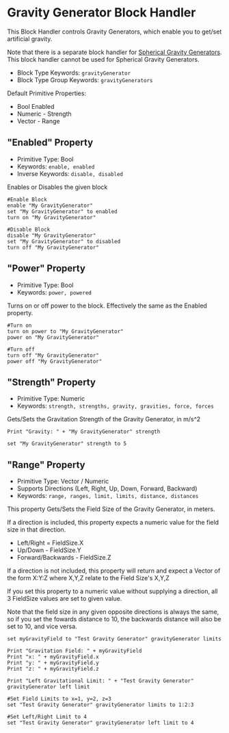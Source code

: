 ﻿# Gravity Generator Block Handler
This Block Handler controls Gravity Generators, which enable you to get/set artificial gravity.

Note that there is a separate block handler for [Spherical Gravity Generators](https://spaceengineers.merlinofmines.com/EasyCommands/blockHandlers/gravitySphere "Spherical Gravity Generators").  This block handler cannot be used for Spherical Gravity Generators.

* Block Type Keywords: ```gravityGenerator```
* Block Type Group Keywords: ```gravityGenerators```

Default Primitive Properties:
* Bool Enabled
* Numeric - Strength
* Vector - Range

## "Enabled" Property
* Primitive Type: Bool
* Keywords: ```enable, enabled```
* Inverse Keywords: ```disable, disabled```

Enables or Disables the given block

```
#Enable Block
enable "My GravityGenerator"
set "My GravityGenerator" to enabled
turn on "My GravityGenerator"

#Disable Block
disable "My GravityGenerator"
set "My GravityGenerator" to disabled
turn off "My GravityGenerator"
```

## "Power" Property
* Primitive Type: Bool
* Keywords: ```power, powered```

Turns on or off power to the block.  Effectively the same as the Enabled property.

```
#Turn on
turn on power to "My GravityGenerator"
power on "My GravityGenerator"

#Turn off
turn off "My GravityGenerator"
power off "My GravityGenerator"
```

## "Strength" Property
* Primitive Type: Numeric
* Keywords: ```strength, strengths, gravity, gravities, force, forces```

Gets/Sets the Gravitation Strength of the Gravity Generator, in m/s^2

```
Print "Gravity: " + "My GravityGenerator" strength

set "My GravityGenerator" strength to 5
```

## "Range" Property
* Primitive Type: Vector / Numeric
* Supports Directions (Left, Right, Up, Down, Forward, Backward)
* Keywords: ```range, ranges, limit, limits, distance, distances```

This property Gets/Sets the Field Size of the Gravity Generator, in meters.

If a direction is included, this property expects a numeric value for the field size in that direction.
* Left/Right = FieldSize.X
* Up/Down - FieldSize.Y
* Forward/Backwards - FieldSize.Z

If a direction is not included, this property will return and expect a Vector of the form X:Y:Z where X,Y,Z relate to the Field Size's X,Y,Z

If you set this property to a numeric value without supplying a direction, all 3 FieldSize values are set to given value.

Note that the field size in any given opposite directions is always the same, so if you set the fowards distance to 10, the backwards distance will also be set to 10, and vice versa.

```
set myGravityField to "Test Gravity Generator" gravityGenerator limits

Print "Gravitation Field: " + myGravityField
Print "x: " + myGravityField.x
Print "y: " + myGravityField.y
Print "z: " + myGravityField.z

Print "Left Gravitational Limit: " + "Test Gravity Generator" gravityGenerator left limit

#Set Field Limits to x=1, y=2, z=3
set "Test Gravity Generator" gravityGenerator limits to 1:2:3

#Set Left/Right Limit to 4
set "Test Gravity Generator" gravityGenerator left limit to 4
```
